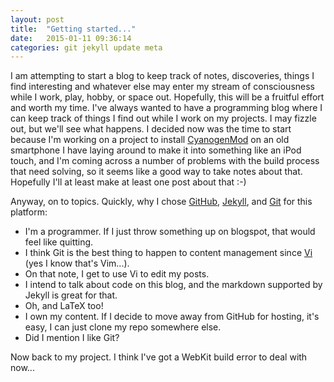 ```yaml
---
layout: post
title:  "Getting started..."
date:   2015-01-11 09:36:14
categories: git jekyll update meta
---
```

I am attempting to start a blog to keep track of notes, discoveries, things I
find interesting and whatever else may enter my stream of consciousness while I
work, play, hobby, or space out. Hopefully, this will be a fruitful effort and
worth my time. I've always wanted to have a programming blog where I can keep
track of things I find out while I work on my projects. I may fizzle out, but
we'll see what happens. I decided now was the time to start because I'm working
on a project to install [CyanogenMod](http://www.cyanogenmod.org) on an old
smartphone I have laying around to make it into something like an iPod touch,
and I'm coming across a number of problems with the build process that need
solving, so it seems like a good way to take notes about that.  Hopefully I'll
at least make at least one post about that :-) 

Anyway, on to topics. Quickly, why I chose [GitHub](http://github.com),
[Jekyll](http://jekyllrb.com), and [Git](http://git-scm.com) for this platform:

* I'm a programmer. If I just throw something up on blogspot, that would feel like quitting.
* I think Git is the best thing to happen to content management since [Vi](http://www.vim.org) (yes I know that's Vim...).
* On that note, I get to use Vi to edit my posts.
* I intend to talk about code on this blog, and the markdown supported by Jekyll is great for that.
* Oh, and LaTeX too!
* I own my content. If I decide to move away from GitHub for hosting, it's easy, I can just clone my repo somewhere else.
* Did I mention I like Git?

Now back to my project. I think I've got a WebKit build error to deal with now...
